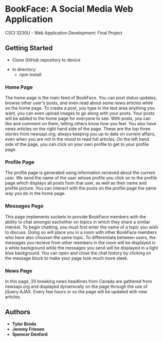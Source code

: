 # BookFace: A Social Media Web Application

CSCI 3230U - Web Application Development: Final Project

## Getting Started

 - Clone GitHub repository to device
 * In directory:
    - npm install

### Home Page

The home page is the main feed of BookFace. You can post status updates, browse other user's posts, and even read about some news articles while on the home page. To create a post, you type in the text area anything you want, you can even upload images to go along with your posts. Your posts will be added to the home page for everyone to see. With posts, you can like and comment on them, letting others know how you feel. You also have news articles on the right hand side of the page. These are the top three stories from newsapi.org; always keeping you up to date on current affairs, even when you are not in the mood to read full articles. On the left hand side of the page, you can click on your own profile to get to your profile page.

### Profile Page

The profile page is generated using information recieved about the current user. We send the name of the user whose profile you click on to the profile page which displays all posts from that user, as well as their name and profile picture. You can interact with the posts on the profile page the same way you do in the home page. 

### Messages Page

This page implements sockets to provide BookFace members with the ability to chat amongst eachother on topics in which they share a similar interest. To begin chatting, you must first enter the name of a topic you wish to discuss. Doing so will place you in a room with other BookFace members who have also choosen the same topic. To differentiate between users, the messages you recieve from other members in the room will be displayed in a white background while the messages you send will be displayed in a light blue background. You can open and close the chat history by clicking on the message block to make your page look much more sleek.

### News Page

In this page, 20 breaking news headlines from Canada are gathered from newsapi.org and displayed dynamically on the page through the use of jQuery AJAX. Every few hours or so the page will be updated with new articles.

## Authors

* **Tyler Broda**
* **Jeremy Friesen**
* **Spencer Denford**
